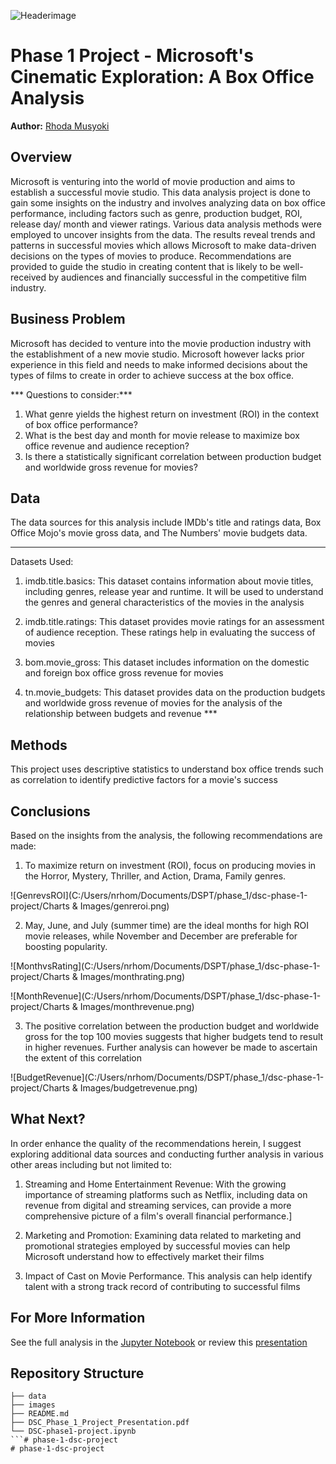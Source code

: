 ![Headerimage](http://localhost:8888/view/Charts%20%26%20Images/8V9H%20(1).gif)


# Phase 1 Project - Microsoft's Cinematic Exploration: A Box Office Analysis

**Author:** [Rhoda Musyoki](rhoda.musyoki@student.moringaschool.com)

## Overview

Microsoft is venturing into the world of movie production and aims to establish a successful movie studio. This data analysis project is done to gain some insights on the industry and involves analyzing data on box office performance, including factors such as genre, production budget, ROI, release day/ month and viewer ratings. Various data analysis methods were employed to uncover insights from the data. The results reveal trends and patterns in successful movies which allows Microsoft to make data-driven decisions on the types of movies to produce. Recommendations are provided to guide the studio in creating content that is likely to be well-received by audiences and financially successful in the competitive film industry. 

## Business Problem

Microsoft has decided to venture into the movie production industry with the establishment of a new movie studio. Microsoft however lacks prior experience in this field and needs to make informed decisions about the types of films to create in order to achieve success at the box office.

*** Questions to consider:***
1. What genre yields the highest return on investment (ROI) in the context of box office performance?
2. What is the best day and month for movie release to maximize box office revenue and audience reception?
3. Is there a statistically significant correlation between production budget and worldwide gross revenue for movies?

## Data 

The data sources for this analysis include IMDb's title and ratings data, Box Office Mojo's movie gross data, and The Numbers' movie budgets data.

***
Datasets Used:

1. imdb.title.basics: This dataset contains information about movie titles, including genres, release year and runtime. It  will be used to understand the genres and general characteristics of the movies in the analysis

2. imdb.title.ratings: This dataset provides movie ratings for an assessment of audience reception. These ratings help in evaluating the success of movies

3. bom.movie_gross: This dataset includes information on the domestic and foreign box office gross revenue for movies

4. tn.movie_budgets: This dataset provides data on the production budgets and worldwide gross revenue of movies for the 
   analysis of the relationship between budgets and revenue ***
   
   
## Methods

This project uses descriptive statistics to understand box office trends such as correlation to identify predictive factors for a movie's success


## Conclusions

Based on the insights from the analysis, the following recommendations are made:

1. To maximize return on investment (ROI), focus on producing movies in the Horror, Mystery, Thriller, and Action, Drama, Family genres.

![GenrevsROI](C:/Users/nrhom/Documents/DSPT/phase_1/dsc-phase-1-project/Charts & Images/genreroi.png)

2. May, June, and July (summer time) are the ideal months for high ROI movie releases, while November and December are preferable for boosting popularity.

![MonthvsRating](C:/Users/nrhom/Documents/DSPT/phase_1/dsc-phase-1-project/Charts & Images/monthrating.png)

![MonthRevenue](C:/Users/nrhom/Documents/DSPT/phase_1/dsc-phase-1-project/Charts & Images/monthrevenue.png)

3. The positive correlation between the production budget and worldwide gross for the top 100 movies suggests that higher budgets tend to result in higher revenues. Further analysis can however be made to ascertain the extent of this correlation

![BudgetRevenue](C:/Users/nrhom/Documents/DSPT/phase_1/dsc-phase-1-project/Charts & Images/budgetrevenue.png)


## What Next?

In order enhance the quality of the recommendations herein, I suggest exploring additional data sources and conducting further analysis in various other areas including but not limited to:

1. Streaming and Home Entertainment Revenue: With the growing importance of streaming platforms such as Netflix, including data on revenue from digital and streaming services, can provide a more comprehensive picture of a film's overall financial performance.]

2. Marketing and Promotion: Examining data related to marketing and promotional strategies employed by successful movies can help Microsoft understand how to effectively market their films

3. Impact of Cast on Movie Performance. This analysis can help identify talent with a strong track record of contributing to successful films 


## For More Information

See the full analysis in the [Jupyter Notebook]("C:\Users\nrhom\Documents\DSPT\dsc-phase1-project\DSC-PHASE1-PROJECT.ipynb") or review this [presentation]("C:\Users\nrhom\Documents\DSPT\dsc-phase1-project\DSC-Phase1-Project-Presentation.pdf")


## Repository Structure

```
├── data
├── images
├── README.md
├── DSC_Phase_1_Project_Presentation.pdf
└── DSC-phase1-project.ipynb
```# phase-1-dsc-project
# phase-1-dsc-project
